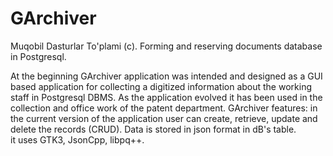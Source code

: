 # GArchiver
Muqobil Dasturlar To'plami (c).
Forming and reserving documents database in Postgresql.

At the beginning GArchiver application was intended and designed as a GUI based application for collecting a digitized  information about the working staff in Postgresql DBMS. As the application evolved it has been used in the collection and office work of the patent department.
GArchiver features:
in the current version of the application user  can create, retrieve, update and delete the records (CRUD). Data is stored in json format in dB's table.  
it uses GTK3, JsonCpp, libpq++.

